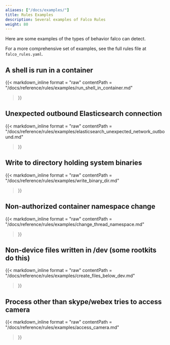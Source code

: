 ```yaml
---
aliases: ["/docs/examples/"]
title: Rules Examples
description: Several examples of Falco Rules
weight: 80
---
```


Here are some examples of the types of behavior falco can detect.

For a more comprehensive set of examples, see the full rules file at `falco_rules.yaml`.

## A shell is run in a container

{{< markdown_inline format = "raw"
    contentPath = "/docs/reference/rules/examples/run_shell_in_container.md"
>}}

## Unexpected outbound Elasticsearch connection

{{< markdown_inline format = "raw"
    contentPath = "/docs/reference/rules/examples/elasticsearch_unexpected_network_outbound.md"
>}}

## Write to directory holding system binaries

{{< markdown_inline format = "raw"
    contentPath = "/docs/reference/rules/examples/write_binary_dir.md"
>}}

## Non-authorized container namespace change

{{< markdown_inline format = "raw"
    contentPath = "/docs/reference/rules/examples/change_thread_namespace.md"
>}}

## Non-device files written in /dev (some rootkits do this)

{{< markdown_inline format = "raw"
    contentPath = "/docs/reference/rules/examples/create_files_below_dev.md"
>}}

## Process other than skype/webex tries to access camera

{{< markdown_inline format = "raw"
    contentPath = "/docs/reference/rules/examples/access_camera.md"
>}}